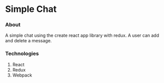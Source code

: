 # Simple Chat

### About

A simple chat using the create react app library with redux. A user can add and delete a message.

### Technologies
1. React
2. Redux
3. Webpack
